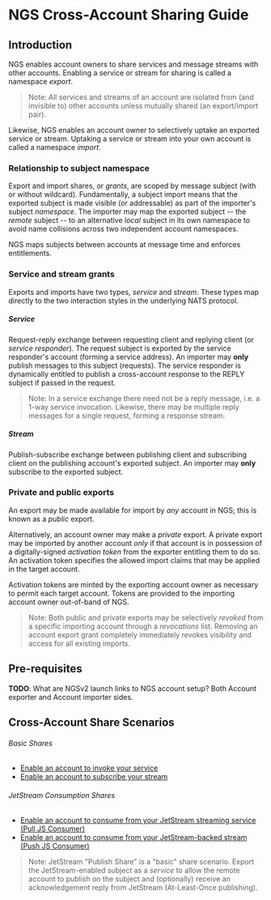 # NGS Cross-Account Sharing Guide

## Introduction

NGS enables account owners to share services and message streams with other accounts. Enabling a service or stream for
sharing is called a namespace _export_.

> Note: All services and streams of an account are isolated from (and invisible to) other accounts unless mutually 
> shared (an export/import pair).

Likewise, NGS enables an account owner to selectively uptake an exported service or stream. Uptaking a service or
stream into your own account is called a namespace _import_.

### Relationship to subject namespace

Export and import shares, or _grants_, are scoped by message subject (with or without wildcard).  Fundamentally, a
subject import means that the exported subject is made visible (or addressable) as part of the importer's 
subject _namespace_.  The importer may map the exported subject -- the _remote_ subject -- to an alternative _local_ 
subject in its own namespace to avoid name collisions across two independent account namespaces. 

NGS maps subjects between accounts at message time and enforces entitlements.

### Service and stream grants

Exports and imports have two types, _service_ and _stream_.  These types map directly to the two interaction styles 
in the underlying NATS protocol. 

##### Service
Request-reply exchange between requesting client and replying client (or _service responder_). The request 
subject is exported by the service responder's account (forming a service address). An importer may **only** publish messages
to this subject (requests). The service responder is dynamically entitled to publish a cross-account response to the
REPLY subject if passed in the request.

> Note: In a service exchange there need not be a reply message, i.e. a 1-way service invocation. Likewise, there may
> be multiple reply messages for a single request, forming a response stream.

##### Stream 
Publish-subscribe exchange between publishing client and subscribing client on the publishing account's
exported subject. An importer may **only** subscribe to the exported subject. 

### Private and public exports

An export may be made available for import by _any_ account in NGS; this is known as a _public_ export.  

Alternatively, an account owner may make a _private_ export.  A private export may be imported by another 
account _only_ if that account is in possession of a digitally-signed _activation token_ from the exporter entitling
them to do so. An activation token specifies the allowed import claims that may be applied in the target account.

Activation tokens are minted by the exporting account owner as necessary to permit each target account. 
Tokens are provided to the importing account owner out-of-band of NGS.

> Note: Both public and private exports may be selectively _revoked_ from a specific importing account through a
> _revocations_ list. Removing an account export grant completely immediately revokes visibility and access for all 
> existing imports.

## Pre-requisites

**TODO**: What are NGSv2 launch links to NGS account setup?  Both Account exporter and Account importer sides.

## Cross-Account Share Scenarios 

###### Basic Shares  
* [Enable an account to invoke your service](ServiceShare.md)
* [Enable an account to subscribe your stream](StreamShare.md)

###### JetStream Consumption Shares
* [Enable an account to consume from your JetStream streaming service (Pull JS Consumer)](JetStreamServiceShare.md) 
* [Enable an account to consume from your JetStream-backed stream (Push JS Consumer)](JetStreamStreamShare.md)

> Note: JetStream "Publish Share" is a "basic" share scenario. Export the JetStream-enabled
> subject as a _service_ to allow the remote account to publish on the subject and (optionally) receive an acknowledgement reply
> from JetStream (At-Least-Once publishing).  
